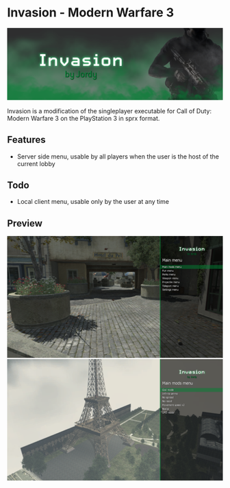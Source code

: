# Invasion - Modern Warfare 3

![banner](./data/images/banner.png)

Invasion is a modification of the singleplayer executable for Call of Duty: Modern Warfare 3 on the PlayStation 3 in sprx format.

## Features
- Server side menu, usable by all players when the user is the host of the current lobby

## Todo
- Local client menu, usable only by the user at any time

## Preview
![server-menu](./data/images/server-menu-preview-1.png)
![server-menu](./data/images/server-menu-preview-2.png)